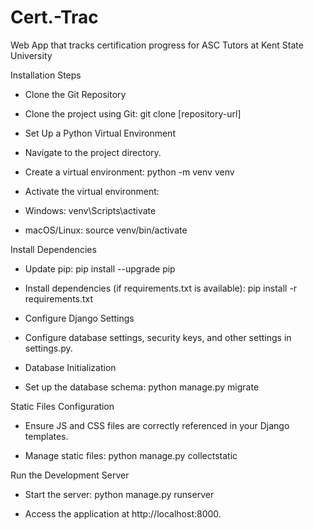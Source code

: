 # Cert.-Trac
Web App that tracks certification progress for ASC Tutors at Kent State University

Installation Steps

  - Clone the Git Repository

  - Clone the project using Git: git clone [repository-url]
  
  - Set Up a Python Virtual Environment
  
  - Navigate to the project directory.
  
  - Create a virtual environment: python -m venv venv
  
  - Activate the virtual environment:
  
  - Windows: venv\Scripts\activate
  
  - macOS/Linux: source venv/bin/activate

Install Dependencies
  
  - Update pip: pip install --upgrade pip
  
  - Install dependencies (if requirements.txt is available): pip install -r requirements.txt
  
  - Configure Django Settings
  
  - Configure database settings, security keys, and other settings in settings.py.
  
  - Database Initialization
  
  - Set up the database schema: python manage.py migrate

Static Files Configuration
  
  - Ensure JS and CSS files are correctly referenced in your Django templates.
  
  - Manage static files: python manage.py collectstatic

Run the Development Server
  
  - Start the server: python manage.py runserver
  
  - Access the application at http://localhost:8000.
